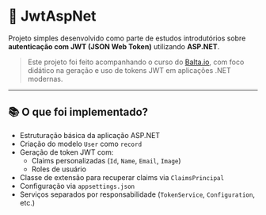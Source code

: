 # 🔐 JwtAspNet

Projeto simples desenvolvido como parte de estudos introdutórios sobre **autenticação com JWT (JSON Web Token)** utilizando **ASP.NET**.

> Este projeto foi feito acompanhando o curso do [Balta.io](https://balta.io), com foco didático na geração e uso de tokens JWT em aplicações .NET modernas.

---

## 📚 O que foi implementado?

- Estruturação básica da aplicação ASP.NET
- Criação do modelo `User` como `record`
- Geração de token JWT com:
  - Claims personalizadas (`Id`, `Name`, `Email`, `Image`)
  - Roles de usuário
- Classe de extensão para recuperar claims via `ClaimsPrincipal`
- Configuração via `appsettings.json`
- Serviços separados por responsabilidade (`TokenService`, `Configuration`, etc.)
